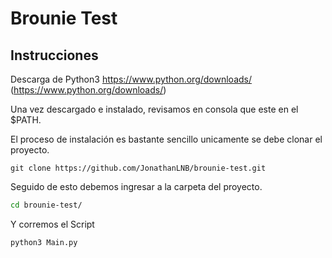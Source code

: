 # Brounie Test

## Instrucciones
Descarga de Python3
https://www.python.org/downloads/ (https://www.python.org/downloads/)

Una vez descargado e instalado, revisamos en consola que este en el $PATH.

El proceso de instalación es bastante sencillo unicamente se debe clonar el proyecto.

```git
git clone https://github.com/JonathanLNB/brounie-test.git
```

Seguido de esto debemos ingresar a la carpeta del proyecto.

```bash
cd brounie-test/
```

Y corremos el Script

```python
python3 Main.py
```
